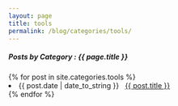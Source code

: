 ```yaml
---
layout: page
title: tools
permalink: /blog/categories/tools/
---
```


<h5> Posts by Category : {{ page.title }} </h5>

<div class="card">
{% for post in site.categories.tools %}
 <li class="category-posts"><span>{{ post.date | date_to_string }}</span> &nbsp; <a href="{{ post.url }}">{{ post.title }}</a></li>
{% endfor %}
</div>
